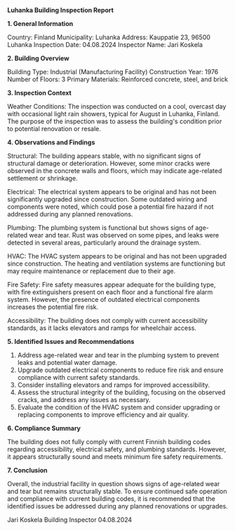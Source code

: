  **Luhanka Building Inspection Report**

**1. General Information**

Country: Finland
Municipality: Luhanka
Address: Kauppatie 23, 96500 Luhanka
Inspection Date: 04.08.2024
Inspector Name: Jari Koskela

**2. Building Overview**

Building Type: Industrial (Manufacturing Facility)
Construction Year: 1976
Number of Floors: 3
Primary Materials: Reinforced concrete, steel, and brick

**3. Inspection Context**

Weather Conditions: The inspection was conducted on a cool, overcast day with occasional light rain showers, typical for August in Luhanka, Finland. The purpose of the inspection was to assess the building's condition prior to potential renovation or resale.

**4. Observations and Findings**

Structural: The building appears stable, with no significant signs of structural damage or deterioration. However, some minor cracks were observed in the concrete walls and floors, which may indicate age-related settlement or shrinkage.

Electrical: The electrical system appears to be original and has not been significantly upgraded since construction. Some outdated wiring and components were noted, which could pose a potential fire hazard if not addressed during any planned renovations.

Plumbing: The plumbing system is functional but shows signs of age-related wear and tear. Rust was observed on some pipes, and leaks were detected in several areas, particularly around the drainage system.

HVAC: The HVAC system appears to be original and has not been upgraded since construction. The heating and ventilation systems are functioning but may require maintenance or replacement due to their age.

Fire Safety: Fire safety measures appear adequate for the building type, with fire extinguishers present on each floor and a functional fire alarm system. However, the presence of outdated electrical components increases the potential fire risk.

Accessibility: The building does not comply with current accessibility standards, as it lacks elevators and ramps for wheelchair access.

**5. Identified Issues and Recommendations**

1. Address age-related wear and tear in the plumbing system to prevent leaks and potential water damage.
2. Upgrade outdated electrical components to reduce fire risk and ensure compliance with current safety standards.
3. Consider installing elevators and ramps for improved accessibility.
4. Assess the structural integrity of the building, focusing on the observed cracks, and address any issues as necessary.
5. Evaluate the condition of the HVAC system and consider upgrading or replacing components to improve efficiency and air quality.

**6. Compliance Summary**

The building does not fully comply with current Finnish building codes regarding accessibility, electrical safety, and plumbing standards. However, it appears structurally sound and meets minimum fire safety requirements.

**7. Conclusion**

Overall, the industrial facility in question shows signs of age-related wear and tear but remains structurally stable. To ensure continued safe operation and compliance with current building codes, it is recommended that the identified issues be addressed during any planned renovations or upgrades.

Jari Koskela
Building Inspector
04.08.2024